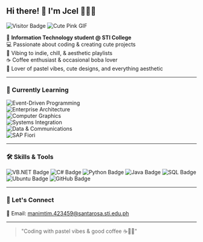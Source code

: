 ## Hi there! 👋 I'm Jcel 💖🎀✨

![Visitor Badge](https://visitor-badge.laobi.icu/badge?page_id=jcelmanimtim.jcelmanimtim)
![Cute Pink GIF](https://media.giphy.com/media/l0MYt5jPR6QX5pnqM/giphy.gif)

🎀 **Information Technology student @ STI College**  
💻 Passionate about coding & creating cute projects  
🎵 Vibing to indie, chill, & aesthetic playlists  
☕ Coffee enthusiast & occasional boba lover  
🌸 Lover of pastel vibes, cute designs, and everything aesthetic  

---

### 🌸 Currently Learning  

![Event-Driven Programming](https://img.shields.io/badge/-Event--Driven%20Programming-FFC0CB?style=for-the-badge)  
![Enterprise Architecture](https://img.shields.io/badge/-Enterprise%20Architecture-FFB6C1?style=for-the-badge)  
![Computer Graphics](https://img.shields.io/badge/-Computer%20Graphics-FF69B4?style=for-the-badge)  
![Systems Integration](https://img.shields.io/badge/-Systems%20Integration-DB7093?style=for-the-badge)  
![Data & Communications](https://img.shields.io/badge/-Data%20&%20Comms-FF82AB?style=for-the-badge)  
![SAP Fiori](https://img.shields.io/badge/-SAP%20Fiori-FF1493?style=for-the-badge)    

---

### 🛠️ Skills & Tools
![VB.NET Badge](https://img.shields.io/badge/VB.NET-68217A?style=for-the-badge&logo=visual-studio&logoColor=white)
![C# Badge](https://img.shields.io/badge/C%23-239120?style=for-the-badge&logo=c-sharp&logoColor=white)
![Python Badge](https://img.shields.io/badge/Python-3776AB?style=for-the-badge&logo=python&logoColor=white)
![Java Badge](https://img.shields.io/badge/Java-007396?style=for-the-badge&logo=java&logoColor=white)
![SQL Badge](https://img.shields.io/badge/SQL-4479A1?style=for-the-badge&logo=mysql&logoColor=white)
![Ubuntu Badge](https://img.shields.io/badge/Ubuntu-E95420?style=for-the-badge&logo=ubuntu&logoColor=white)
![GitHub Badge](https://img.shields.io/badge/GitHub-181717?style=for-the-badge&logo=github&logoColor=white)

---

### 💌 Let's Connect
📧 Email: manimtim.423459@santarosa.sti.edu.ph  

---

> "Coding with pastel vibes & good coffee ☕🌸✨"

